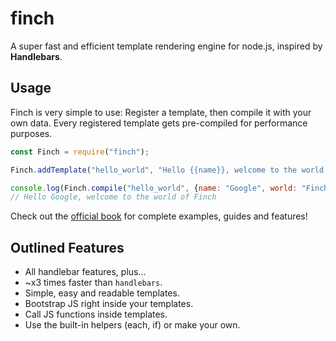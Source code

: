 # finch

A super fast and efficient template rendering engine for node.js, inspired by **Handlebars**. 

## Usage

Finch is very simple to use: Register a template, then compile it with your own data. Every registered template gets pre-compiled for performance purposes.

```js
const Finch = require("finch");

Finch.addTemplate("hello_world", "Hello {{name}}, welcome to the world of {{world}}");

console.log(Finch.compile("hello_world", {name: "Google", world: "Finch"})); 
// Hello Google, welcome to the world of Finch
```

Check out the [official book](https://ts-docs.github.io/finch) for complete examples, guides and features!

## Outlined Features

- All handlebar features, plus...
- ~x3 times faster than `handlebars`.
- Simple, easy and readable templates.
- Bootstrap JS right inside your templates.
- Call JS functions inside templates.
- Use the built-in helpers (each, if) or make your own.
